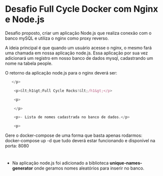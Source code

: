 # Desafio Full Cycle Docker com Nginx e Node.js

Desafio proposto, criar um aplicação Node.js que realiza conexão com o banco mySQL e utiliza o nginx como proxy reverso.

A ideia principal é que quando um usuário acesse o nginx, o mesmo fará uma chamada em nossa aplicação node.js. Essa aplicação por sua vez adicionará um registro em nosso banco de dados mysql, cadastrando um nome na tabela people.

O retorno da aplicação node.js para o nginx deverá ser:

```js
   </p>

    <p>&lt;h1&gt;Full Cycle Rocks!&lt;/h1&gt;</p>

    <p> 

    </p>

    <p>- Lista de nomes cadastrada no banco de dados.</p>

    <p>
```
 

Gere o docker-compose de uma forma que basta apenas rodarmos: docker-compose up -d que tudo deverá estar funcionando e disponível na porta: 8080



# 

- Na aplicação node.js foi adicionado a biblioteca **unique-names-generator** onde geramos nomes aleatórios para inserir no banco.


